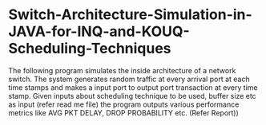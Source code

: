 # Switch-Architecture-Simulation-in-JAVA-for-INQ-and-KOUQ-Scheduling-Techniques
The following program simulates the inside architecture of a network switch. The system generates random traffic at every arrival port at each time stamps and makes a input port to output port transaction at every time stamp. Given inputs about scheduling technique to be used, buffer size etc as input (refer read me file) the program outputs various performance metrics like AVG PKT DELAY, DROP PROBABILITY etc. (Refer Report))

